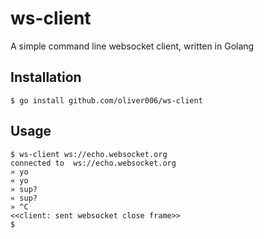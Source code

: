 # ws-client
A simple command line websocket client, written in Golang


## Installation

```
$ go install github.com/oliver006/ws-client
```


## Usage

```
$ ws-client ws://echo.websocket.org
connected to  ws://echo.websocket.org
» yo
« yo
» sup?
« sup?
» ^C
<<client: sent websocket close frame>>
$
```

